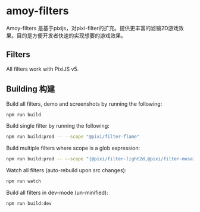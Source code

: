 # amoy-filters
Amoy-filters 是基于pixijs，对pixi-filter的扩充。提供更丰富的滤镜2D游戏效果。目的是方便开发者快速的实现想要的游戏效果。

## Filters

All filters work with PixiJS v5.

## Building 构建

Build all filters, demo and screenshots by running the following:

```bash
npm run build
```

Build single filter by running the following:

```bash
npm run build:prod -- --scope "@pixi/filter-flame"
```

Build multiple filters where scope is a glob expression:

```bash
npm run build:prod -- --scope "{@pixi/filter-light2d,@pixi/filter-mosaic}"
```

Watch all filters (auto-rebuild upon src changes):

```bash
npm run watch
```

Build all filters in dev-mode (un-minified):

```bash
npm run build:dev